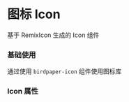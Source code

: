 <script setup lang="ts">
  import props from "../example/icon/props.ts";
</script>

# 图标 Icon
基于 RemixIcon 生成的 Icon 组件

### 基础使用

通过使用 `birdpaper-icon` 组件使用图标库
<demo-block src="example/icon/basic"></demo-block>

### Icon 属性

<table-block type="props" :data="props"></table-block>